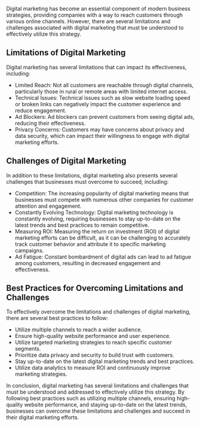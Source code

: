 

Digital marketing has become an essential component of modern business strategies, providing companies with a way to reach customers through various online channels. However, there are several limitations and challenges associated with digital marketing that must be understood to effectively utilize this strategy.

Limitations of Digital Marketing
--------------------------------

Digital marketing has several limitations that can impact its effectiveness, including:

* Limited Reach: Not all customers are reachable through digital channels, particularly those in rural or remote areas with limited internet access.
* Technical Issues: Technical issues such as slow website loading speed or broken links can negatively impact the customer experience and reduce engagement.
* Ad Blockers: Ad blockers can prevent customers from seeing digital ads, reducing their effectiveness.
* Privacy Concerns: Customers may have concerns about privacy and data security, which can impact their willingness to engage with digital marketing efforts.

Challenges of Digital Marketing
-------------------------------

In addition to these limitations, digital marketing also presents several challenges that businesses must overcome to succeed, including:

* Competition: The increasing popularity of digital marketing means that businesses must compete with numerous other companies for customer attention and engagement.
* Constantly Evolving Technology: Digital marketing technology is constantly evolving, requiring businesses to stay up-to-date on the latest trends and best practices to remain competitive.
* Measuring ROI: Measuring the return on investment (ROI) of digital marketing efforts can be difficult, as it can be challenging to accurately track customer behavior and attribute it to specific marketing campaigns.
* Ad Fatigue: Constant bombardment of digital ads can lead to ad fatigue among customers, resulting in decreased engagement and effectiveness.

Best Practices for Overcoming Limitations and Challenges
--------------------------------------------------------

To effectively overcome the limitations and challenges of digital marketing, there are several best practices to follow:

* Utilize multiple channels to reach a wider audience.
* Ensure high-quality website performance and user experience.
* Utilize targeted marketing strategies to reach specific customer segments.
* Prioritize data privacy and security to build trust with customers.
* Stay up-to-date on the latest digital marketing trends and best practices.
* Utilize data analytics to measure ROI and continuously improve marketing strategies.

In conclusion, digital marketing has several limitations and challenges that must be understood and addressed to effectively utilize this strategy. By following best practices such as utilizing multiple channels, ensuring high-quality website performance, and staying up-to-date on the latest trends, businesses can overcome these limitations and challenges and succeed in their digital marketing efforts.
